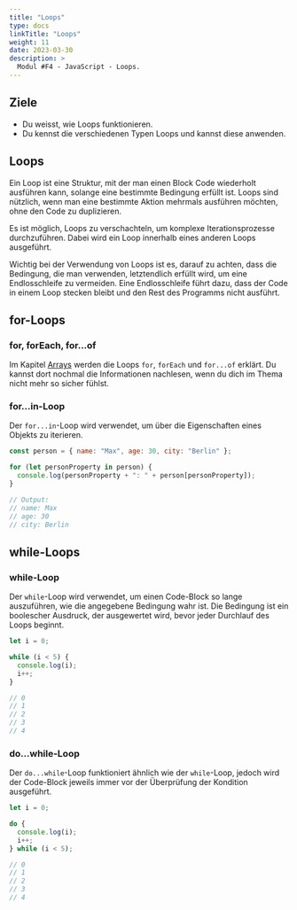 ```yaml
---
title: "Loops"
type: docs
linkTitle: "Loops"
weight: 11
date: 2023-03-30
description: >
  Modul #F4 - JavaScript - Loops.
---
```


## Ziele

- Du weisst, wie Loops funktionieren.
- Du kennst die verschiedenen Typen Loops und kannst diese anwenden.

## Loops

Ein Loop ist eine Struktur, mit der man einen Block Code wiederholt ausführen kann, solange eine bestimmte Bedingung erfüllt ist. Loops sind nützlich, wenn man eine bestimmte Aktion mehrmals ausführen möchten, ohne den Code zu duplizieren.

Es ist möglich, Loops zu verschachteln, um komplexe Iterationsprozesse durchzuführen. Dabei wird ein Loop innerhalb eines anderen Loops ausgeführt.

Wichtig bei der Verwendung von Loops ist es, darauf zu achten, dass die Bedingung, die man verwenden, letztendlich erfüllt wird, um eine Endlosschleife zu vermeiden. Eine Endlosschleife führt dazu, dass der Code in einem Loop stecken bleibt und den Rest des Programms nicht ausführt.

## for-Loops

### for, forEach, for...of

Im Kapitel [Arrays](../../../../docs/web/javascript/08_js_arrays#iterieren) werden die Loops `for`, `forEach` und `for...of` erklärt. Du kannst dort nochmal die Informationen nachlesen, wenn du dich im Thema nicht mehr so sicher fühlst. 

### for...in-Loop

Der `for...in`-Loop wird verwendet, um über die Eigenschaften eines Objekts zu iterieren.

```javascript
const person = { name: "Max", age: 30, city: "Berlin" };

for (let personProperty in person) {
  console.log(personProperty + ": " + person[personProperty]);
}

// Output:
// name: Max
// age: 30
// city: Berlin
```

## while-Loops

### while-Loop

Der `while`-Loop wird verwendet, um einen Code-Block so lange auszuführen, wie die angegebene Bedingung wahr ist. Die Bedingung ist ein boolescher Ausdruck, der ausgewertet wird, bevor jeder Durchlauf des Loops beginnt.

```javascript
let i = 0;

while (i < 5) {
  console.log(i);
  i++;
}

// 0
// 1
// 2
// 3
// 4
```

### do...while-Loop

Der `do...while`-Loop funktioniert ähnlich wie der `while`-Loop, jedoch wird der Code-Block jeweils immer vor der Überprüfung der Kondition ausgeführt. 

```javascript
let i = 0;

do {
  console.log(i);
  i++;
} while (i < 5);

// 0
// 1
// 2
// 3
// 4
```
